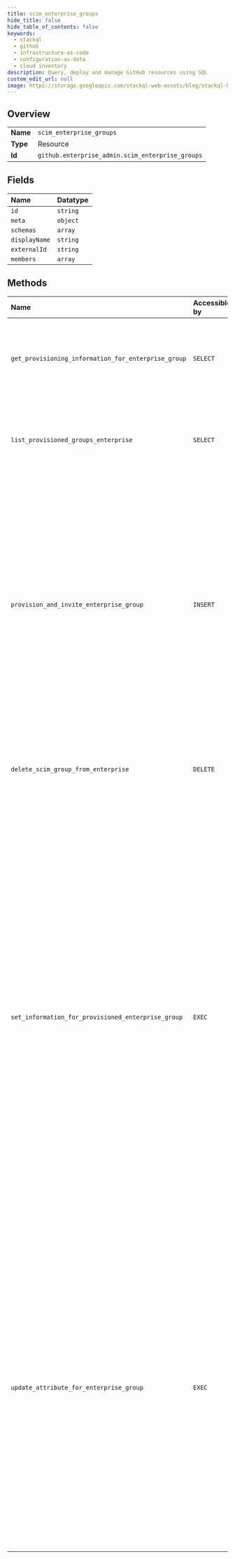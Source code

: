 ```yaml
---
title: scim_enterprise_groups
hide_title: false
hide_table_of_contents: false
keywords:
  - stackql
  - github
  - infrastructure-as-code
  - configuration-as-data
  - cloud inventory
description: Query, deploy and manage GitHub resources using SQL
custom_edit_url: null
image: https://storage.googleapis.com/stackql-web-assets/blog/stackql-blog-post-featured-image.png
---
```

  
    

## Overview
<table><tbody>
<tr><td><b>Name</b></td><td><code>scim_enterprise_groups</code></td></tr>
<tr><td><b>Type</b></td><td>Resource</td></tr>
<tr><td><b>Id</b></td><td><code>github.enterprise_admin.scim_enterprise_groups</code></td></tr>
</tbody></table>

## Fields
| Name | Datatype |
|:-----|:---------|
| `id` | `string` |
| `meta` | `object` |
| `schemas` | `array` |
| `displayName` | `string` |
| `externalId` | `string` |
| `members` | `array` |
## Methods
| Name | Accessible by | Required Params | Description |
|:-----|:--------------|:----------------|:------------|
| `get_provisioning_information_for_enterprise_group` | `SELECT` | `enterprise, scim_group_id` | **Note:** The SCIM API endpoints for enterprise accounts are currently in beta and are subject to change. |
| `list_provisioned_groups_enterprise` | `SELECT` | `enterprise` | **Note:** The SCIM API endpoints for enterprise accounts are currently in beta and are subject to change. |
| `provision_and_invite_enterprise_group` | `INSERT` | `enterprise, data__displayName, data__schemas` | **Note:** The SCIM API endpoints for enterprise accounts are currently in beta and are subject to change.<br /><br />Provision an enterprise group, and invite users to the group. This sends invitation emails to the email address of the invited users to join the GitHub organization that the SCIM group corresponds to. |
| `delete_scim_group_from_enterprise` | `DELETE` | `enterprise, scim_group_id` | **Note:** The SCIM API endpoints for enterprise accounts are currently in beta and are subject to change. |
| `set_information_for_provisioned_enterprise_group` | `EXEC` | `enterprise, scim_group_id, data__displayName, data__schemas` | **Note:** The SCIM API endpoints for enterprise accounts are currently in beta and are subject to change.<br /><br />Replaces an existing provisioned group’s information. You must provide all the information required for the group as if you were provisioning it for the first time. Any existing group information that you don't provide will be removed, including group membership. If you want to only update a specific attribute, use the [Update an attribute for a SCIM enterprise group](#update-an-attribute-for-a-scim-enterprise-group) endpoint instead. |
| `update_attribute_for_enterprise_group` | `EXEC` | `enterprise, scim_group_id, data__Operations, data__schemas` | **Note:** The SCIM API endpoints for enterprise accounts are currently in beta and are subject to change.<br /><br />Allows you to change a provisioned group’s individual attributes. To change a group’s values, you must provide a specific Operations JSON format that contains at least one of the add, remove, or replace operations. For examples and more information on the SCIM operations format, see the [SCIM specification](https://tools.ietf.org/html/rfc7644#section-3.5.2). |
